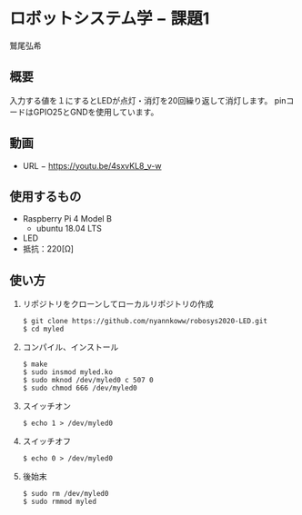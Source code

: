 # ロボットシステム学 − 課題1
鷲尾弘希
## 概要
入力する値を１にするとLEDが点灯・消灯を20回繰り返して消灯します。
pinコードはGPIO25とGNDを使用しています。
## 動画
- URL − https://youtu.be/4sxvKL8_v-w
## 使用するもの
- Raspberry Pi 4 Model B
  - ubuntu 18.04 LTS
- LED
- 抵抗：220[Ω]
## 使い方
1. リポジトリをクローンしてローカルリポジトリの作成
   ```
   $ git clone https://github.com/nyannkoww/robosys2020-LED.git
   $ cd myled
   ```
2. コンパイル、インストール
   ```
   $ make
   $ sudo insmod myled.ko
   $ sudo mknod /dev/myled0 c 507 0
   $ sudo chmod 666 /dev/myled0
   ```
3. スイッチオン
   ```
   $ echo 1 > /dev/myled0
   ```
4. スイッチオフ  
   ```
   $ echo 0 > /dev/myled0
   ```
5. 後始末
   ```
   $ sudo rm /dev/myled0
   $ sudo rmmod myled
   ```
